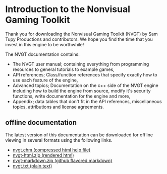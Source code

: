 # Introduction to the Nonvisual Gaming Toolkit
Thank you for downloading the Nonvisual Gaming Toolkit (NVGT) by Sam Tupy Productions and contributors. We hope you find the time that you invest in this engine to be worthwhile!

The NVGT documentation contains:
* The NVGT user manual; containing everything from programming resources to general tutorials to example games,
* API references; Class/function references that specify exactly how to use each feature of the engine,
* Advanced topics; Documentation on the c++ side of the NVGT engine including how to build the engine from source, modify it's security functions, write documentation for the engine and more,
* Appendix; data tables that don't fit in the API references, miscellaneous topics, attributions and license agreements.

## offline documentation
The latest version of this documentation can be downloaded for offline viewing in several formats using the following links.
* [nvgt.chm (compressed html help file)](https://nvgt.gg/docs/nvgt.chm)
* [nvgt-html.zip (rendered html)](https://nvgt.gg/docs/nvgt-html.zip)
* [nvgt-markdown.zip (github flavored markdown)](https://nvgt.gg/docs/nvgt-markdown.zip)
* [nvgt.txt (plain text)](https://nvgt.gg/docs/nvgt.txt)
